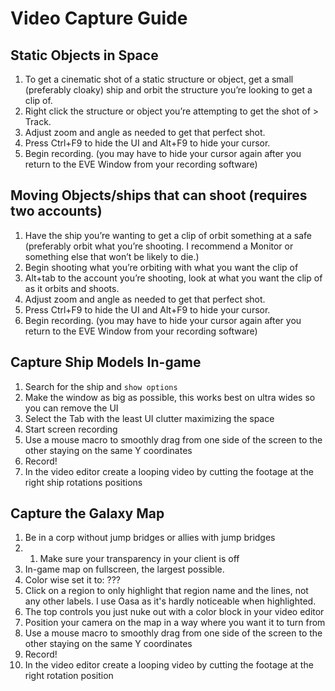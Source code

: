 # Video Capture Guide

## Static Objects in Space
1. To get a cinematic shot of a static structure or object, get a small (preferably cloaky) ship and orbit the structure you’re looking to get a clip of.
2. Right click the structure or object you’re attempting to get the shot of > Track.
3. Adjust zoom and angle as needed to get that perfect shot.
4. Press Ctrl+F9 to hide the UI and Alt+F9 to hide your cursor.
5. Begin recording. (you may have to hide your cursor again after you return to the EVE Window from your recording software)

## Moving Objects/ships that can shoot (requires two accounts)
1. Have the ship you’re wanting to get a clip of orbit something at a safe (preferably orbit what you’re shooting. I recommend a Monitor or something else that won’t be likely to die.)
2. Begin shooting what you’re orbiting with what you want the clip of
3. Alt+tab to the account you’re shooting, look at what you want the clip of as it orbits and shoots.
4. Adjust zoom and angle as needed to get that perfect shot.
5. Press Ctrl+F9 to hide the UI and Alt+F9 to hide your cursor.
6. Begin recording. (you may have to hide your cursor again after you return to the EVE Window from your recording software)

## Capture Ship Models In-game
1. Search for the ship and `show options`
2. Make the window as big as possible, this works best on ultra wides so you can remove the UI
3. Select the Tab with the least UI clutter maximizing the space
4. Start screen recording
5. Use a mouse macro to smoothly drag from one side of the screen to the other staying on the same Y coordinates
6. Record!
7. In the video editor create a looping video by cutting the footage at the right ship rotations positions

## Capture the Galaxy Map
1. Be in a corp without jump bridges or allies with jump bridges
2. 1. Make sure your transparency in your client is off
3. In-game map on fullscreen, the largest possible.
4. Color wise set it to: ???
5. Click on a region to only highlight that region name and the lines, not any other labels. I use Oasa as it's hardly noticeable when highlighted.
6. The top controls you just nuke out with a color block in your video editor
7. Position your camera on the map in a way where you want it to turn from
8. Use a mouse macro to smoothly drag from one side of the screen to the other staying on the same Y coordinates
9. Record!
10. In the video editor create a looping video by cutting the footage at the right rotation position
